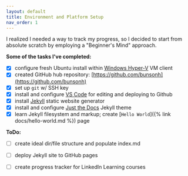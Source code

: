 ```yaml
---
layout: default
title: Environment and Platform Setup
nav_order: 1
---
```


I realized I needed a way to track my progress, so I decided to start from absolute scratch by employing a "Beginner's Mind" approach.

**Some of the tasks I've completed:** 
- [x] configure fresh Ubuntu install within [Windows Hyper-V](//learn.microsoft.com/en-us/virtualization/hyper-v-on-windows/about/) VM client
- [x] created GitHub hub repository: [https://github.com/bunsonh](https://github.com/bunsonh)
- [x] set up `git` w/ SSH key
- [x] install and configure [VS Code](https://code.visualstudio.com/) for editing and deploying to Github
- [x] install [Jekyll](https://jekyllrb.com/) static website generator
- [x] install and configure [Just the Docs](https://just-the-docs.github.io/) Jekyll theme
- [x] learn Jekyll filesystem and markup; create [`Hello World`]({% link docs/hello-world.md %}) page

**ToDo:**
- [ ] create ideal dir/file structure and populate index.md
- [ ] deploy Jekyll site to GitHub pages
- [ ] create progress tracker for LinkedIn Learning courses

